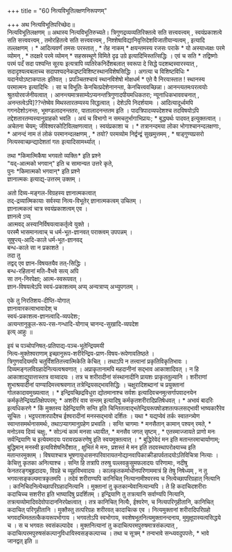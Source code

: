 +++
title = "60 नित्यविभूतिलक्षणनिरूपणम्"

+++
अथ नित्यविभूतिपरिच्छेदः॥   
नित्यविभूतिलक्षणम् ॥ अथास्य नित्यविभूतिरुच्यते। त्रिगुणद्रव्यव्यतिरिक्तत्वे सति सत्त्ववत्त्वम् , स्वयंप्रकाशत्वे सति सत्त्ववत्त्वम् , तमोरहितत्वे सति सत्त्ववत्त्वम् , निश्शेषाविद्यानिवृत्तिदेशविजातीयान्यत्वम् , इत्यादि तल्लक्षणम् । \* आदित्यवर्णं तमसः परस्तात् , \* तेह नाकम् \* क्षयन्तमस्य रजसः पराके \* यो अस्याध्यक्षः परमे व्योमन् , \* तदक्षरे परमे व्योमन् \* सहस्रस्थूणे विमिते दृढ उग्रे इत्यादिभिस्तत्सिद्धिः । एवं च सति \* तद्विष्णोः परमं पदँ सदा पश्यन्ति सूरयः इत्यत्रापि व्यतिरेकनिर्देशबलात् स्वरूपा दे सिद्धे पदशब्दस्वारस्यात् , सदादृश्यत्वबलाच्च सदापश्यदनेकद्रष्टविशिष्टस्थानविशेषसिद्धिः । अगत्या च विशिष्टविधिः \* यदानेयोऽष्टाकपालः इतिवत् । प्रपञ्चितश्चायं स्थानविशेषो मोक्षधर्म \* एते वै निरयास्तात ! स्थानस्य परमात्मनः इत्यादिभिः । सा च विभूतिः केनचित्प्रदेशेनानन्ता, केनचित्त्ववच्छिन्ना। आनन्त्यतमःपरत्वयोः श्रुतयोरवर्जनीयत्वात् । आनन्त्यमात्रसाम्येऽप्यनन्तत्रिगुणादपीयमधिकतरा; न्यूनाधिकभाववचनात् , अनन्तत्वेऽपि]??न्तेष्वेव मिथस्तारतम्यस्य सिद्धत्वात् । देशेऽपि निदर्शयामः । आदित्यादूर्ध्वमपि गगनदेशोऽनन्तः, भूमण्डलादनन्ततरः, पातालादनन्ततम इति । पादत्रिपादव्यपदेशश्च तदविषयोऽपि तद्देशतारतम्यस्यानुग्राहको भवति । अयं च विभागो न समचतुर्भागाभिप्रायः; \* बुद्ध्यर्थः पादवत् इत्युक्तत्वात् । अचेतना चेयम्; जीवेश्वरकोटिविलक्षणत्वात् । स्वयंप्रकाशा च । \* तत्रानन्दमया लोका भोगाश्चानन्दलक्षणाः, \* आनन्दं नाम तं लोकं परमानन्दलक्षणम् , \* तयो? परमव्योम निर्द्वन्द्वं सुखमुत्तमम् , \* षाड्गुण्यप्रसरो नित्यस्वाच्छन्द्यादेशतां गतः इत्यादिसामर्थ्यात् । 

तथा \*किमात्मिकैषा भगवतो व्यक्तिः\*  इति प्रश्ने  
"यद्-आत्मको भगवान्" इति च सामान्यत उत्तरे कृते,  
पुनः \*किमात्मको भगवान्\* इति प्रश्ने  
ज्ञानात्मकः इत्याद्य्-उत्तरम् उक्तम् ।  

अतो दिव्य-मङ्गल-विग्रहस्य ज्ञानात्मकत्वात्  
तद्-द्रव्यात्मिकायाः सर्वस्या नित्य-विभूतेर् ज्ञानात्मकत्वम् उचितम् ।  
ज्ञानात्मकत्वं चात्र स्वयंप्रकाशत्वम् एव ।  
ज्ञानत्वे ऽप्य्  
आत्मवद् अस्यानिर्विषयत्वाकर्तृत्वे युक्ते ।  
परस्मै भासमानत्वाच् च धर्म-भूत-ज्ञानवत् पराक्त्वम् उपपन्नम् ।  
सुषुप्त्य्-आदि-काले धर्म-भूत-ज्ञानवद्  
बन्ध-काले सा न प्रकाशते ।  
तदा तु  
तद्वद् एव ज्ञान-विषयतयैव तत्-सिद्धिः ।  
बन्ध-रहितानां मति-वैभवे सत्य् अपि  
सा तन्-निरपेक्षा; आत्म-स्वरूपवत् ।  
ज्ञान-विषयत्वेऽपि स्वयं-प्रकाशत्वम् अप्य् अन्यत्राप्य् अभ्युपगतम् । 

एके तु निरतिशय-दीप्ति-योगात्  
ज्ञानावारकत्वाभावादेश् च  
स्वयं-प्रकाशत्व-ज्ञानत्वादि-व्यपदेशः;  
अत्यन्तानुकूल-रूप-रस-गन्धादि-योगाच् चानन्द-सुखादि-व्यपदेश  
इत्य् आहुः ॥  

इयं च पञ्चोपनिषत्-प्रतिपाद्य-पञ्च-भूतेन्द्रियमयी  
नित्य-मुक्तेश्वराणाम् इच्छानुरूप-शरीरेन्द्रिय-प्राण-विषय-रूपेणावतिष्ठते ।  
त्रिगुणवदियमपि चतुर्विंशतितत्त्वात्मिकेति केचित् । तथाऽपि न तत्त्वानां प्रकृतिविकृतिभावः । दिव्यमङ्गलविग्रहादेनित्यत्वश्रवणात् । अप्राकृतानामपि महदानीनां सद्भाव आकाशादिवत् । न हि आकाशाद्युपात्तास्तत्र वाय्वादयः । तत्र च शरीरादीनां संस्थानादीनि प्रायशः प्राकृततुल्यानि । शरीराणां शुभाश्रयादीनां पाण्यादिमत्त्वश्रवणात् तत्रेन्द्रियसद्भावसिद्धिः । चक्षुरादिशब्दानां च प्रयुक्तानां गोलकादावमुख्यत्वात् । \* इन्द्रियच्छिद्रविधुरा द्योतमानाश्च सर्वशः इत्यादिवचनमुत्सर्गापवादनयेन कर्मकृतेन्द्रियप्रतिक्षेपपरम्; \* अशरीरं वाव सन्तम् इत्यादिषु कर्मकृतशरीरादिप्रतिषेधवत् । \* अभावं बादरिः इत्यधिकरणे \* किं मुक्तस्य देहेन्द्रियाणि सन्ति इति चिन्तितत्वाद्भतेन्द्रियरूपषोडशतत्फलसद्भावी भाष्यकारैरेव सूचितः । भट्टपराशरपादैश्च ईश्वरादीनां मनस्सद्भावो दर्शितः । यथा \* यद्यप्येवं तर्कः स्वातन्त्र्येण स्वान्तसमर्थनासमर्थः, तथाऽप्यागमानुग्रहेण प्रभवति । सन्ति चागमाः \* मनसैतान् कामान् पश्यन् रमते, \* मनोऽस्य दिव्यं चक्षुः, \* सोऽन्यं कामं मनसा ध्यायीत, \* मनसैव जगत् सृष्टम् , \* एतस्माज्जायते प्राणो मनः सर्वन्द्रियाणि च इत्येवमादयः परावरप्रकरणेषु इति स्वयमुक्तत्वात् । \* बुद्धिरेवेदं मन इति मतान्तरमाचार्याणाम्; बुद्धिमान् मनस्वी इत्यविशेषनिर्देशात् , क्षुभितं मे मनः, प्रशस्तं मे मन इति तदवस्थापरोक्ष्याच्च इति मतान्तरमुक्तम् । विषयाश्चात्र भूषणायुधासनपरिवारायतनोद्यानवापिकाक्रीडापर्वतादयोऽतिविचित्रा नित्याः । केचित्तु कृतका अनित्याश्च । सन्ति हि तत्रापि तरुषु पल्लवकुसुमफलादयः परिणामाः, नदीषु फेनतरङ्गबुहृदादयः, विग्रहे च व्यूहविभवादयः । कालकृतकर्माधीनपरिणाममात्रं हि तेषु निषेध्यम् , न तु भगवत्सङ्कल्पमात्रकृतमपि । तदेवं शरीराण्यपि कानिचित् नित्यानामीश्वरस्य च नित्येच्छापरिग्रहात् नित्यानि । कानिचिदनित्येच्छापरिग्रहादनित्यानि । मुक्तानां तु कृतकान्येवानित्यान्यपि । ते हि कदाचिदशरीराः कदाचिच्च सशरीरा इति भाष्यादिषु प्रदर्शितम् । इन्द्रियाणि तु तत्रत्यानि सर्वाण्यपि नित्यानि, तत्रत्यव्योमादिवदेवोपादाननिरपेक्षत्वात् । तत्र कानिचित् नित्यैः, ईश्वरेण, च नित्यपरिगृहीतानि, कानिचित् कदाचित् परिगृहीतानि । मुक्तैस्तु तत्परिग्रहः शरीरवत् कादाचित्क एव । नित्यमुक्तानां शरीरादिपरिग्रहो भगवदभिमततत्कैकयरूपभोगाय । भगवतोऽपि स्वभोगाय, स्वशेषभूतनित्यमुक्तानन्दनाय, मुमुक्षूपास्यत्वसिद्धये च । स च भगवतः स्वसंकल्पादेव । मुक्तनित्यानां तु कदाचित्परमपुरुषमात्रसंकल्पात् , कदाचित्परमपुरुषसंकल्पानुविधायिस्वसङ्कल्पाच्च । तथा च सूत्रम् \* तन्वभावे सन्ध्यवदुपपत्तेः, \* भावे जानद्वत् इति ॥